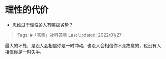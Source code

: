 # 理性的代价

- [思维过于理性的人有哪些劣势？](https://www.zhihu.com/question/20274183/answer/496743761)

>Tags: #「答集」社科答集
>Last Updated: 2022/01/27

最大的坏处，是没人会相信你是一时冲动，也没人会相信你不是故意的，也没有人相信你是一时失手。
